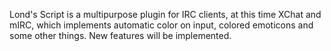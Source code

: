 Lond's Script is a multipurpose plugin for IRC clients, at this time XChat and mIRC, which implements automatic color on input, colored emoticons and some other things.
New features will be implemented.